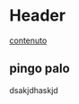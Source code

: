 <!-- TITLE: Maurowonder -->
<!-- SUBTITLE: A quick summary of Maurowonder -->

# Header
[contenuto](http://fsdjhfksd.com)


## pingo palo

dsakjdhaskjd


